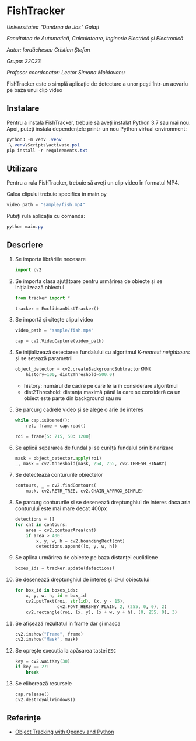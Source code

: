 # FishTracker

_Universitatea "Dunărea de Jos" Galați_

_Facultatea de Automatică, Calculatoare, Inginerie Electrică și Electronică_

_Autor: Iordăchescu Cristian Ștefan_

_Grupa: 22C23_

_Profesor coordonator: Lector Simona Moldovanu_

FishTracker este o simplă aplicație de detectare a unor pești într-un acvariu pe baza unui clip video

## Instalare

Pentru a instala FishTracker, trebuie să aveți instalat Python 3.7 sau mai nou. Apoi, puteți instala dependențele printr-un nou Python virtual environment:

```powershell
python3 -m venv .venv
.\.venv\Scripts\activate.ps1
pip install -r requirements.txt
```

## Utilizare

Pentru a rula FishTracker, trebuie să aveți un clip video în formatul MP4.

Calea clipului trebuie specifica in main.py

```python
video_path = "sample/fish.mp4"
```

Puteți rula aplicația cu comanda:

```powershell
python main.py
```

## Descriere

1. Se importa librăriile necesare

   ```python
   import cv2
   ```

2. Se importa clasa ajutătoare pentru urmărirea de obiecte și se inițializează  obiectul

   ```python
   from tracker import *

   tracker = EuclideanDistTracker()
   ```

3. Se importă și citește clipul video

   ```python
   video_path = "sample/fish.mp4"

   cap = cv2.VideoCapture(video_path)
   ```

4. Se inițializează detectarea fundalului cu algoritmul _K-nearest neighbours_ și se setează parametrii

   ```python
   object_detector = cv2.createBackgroundSubtractorKNN(
       history=100, dist2Threshold=500.0)
   ```

   - history: numărul de cadre pe care le ia în considerare algoritmul
   - dist2Threshold: distanța maximă până la care se consideră ca un obiect este parte din background sau nu

5. Se parcurg cadrele video și se alege o arie de interes

   ```python
   while cap.isOpened():
       ret, frame = cap.read()

   roi = frame[5: 715, 50: 1200]
   ```

6. Se aplică separarea de fundal și se curăță fundalul prin binarizare

   ```python
   mask = object_detector.apply(roi)
   _, mask = cv2.threshold(mask, 254, 255, cv2.THRESH_BINARY)
   ```

7. Se detectează contururile obiectelor

   ```python
   contours, _ = cv2.findContours(
       mask, cv2.RETR_TREE, cv2.CHAIN_APPROX_SIMPLE)
   ```

8. Se parcurg contururile și se desenează dreptunghiul de interes daca aria conturului este mai mare decat 400px

   ```python
   detections = []
   for cnt in contours:
       area = cv2.contourArea(cnt)
       if area > 400:
           x, y, w, h = cv2.boundingRect(cnt)
           detections.append([x, y, w, h])
   ```

9. Se aplica urmărirea de obiecte pe baza distanței euclidiene

   ```python
   boxes_ids = tracker.update(detections)
   ```

10. Se desenează dreptunghiul de interes și id-ul obiectului

    ```python
    for box_id in boxes_ids:
        x, y, w, h, id = box_id
        cv2.putText(roi, str(id), (x, y - 15),
                    cv2.FONT_HERSHEY_PLAIN, 2, (255, 0, 0), 2)
        cv2.rectangle(roi, (x, y), (x + w, y + h), (0, 255, 0), 3)
    ```

11. Se afișează rezultatul in frame dar și masca

    ```python
    cv2.imshow("Frame", frame)
    cv2.imshow("Mask", mask)
    ```

12. Se oprește execuția la apăsarea tastei `ESC`

    ```python
    key = cv2.waitKey(30)
    if key == 27:
        break
    ```

13. Se eliberează resursele

    ```python
    cap.release()
    cv2.destroyAllWindows()
    ```

## Referințe

- [Object Tracking with Opencv and Python](https://pysource.com/2021/01/28/object-tracking-with-opencv-and-python/)
